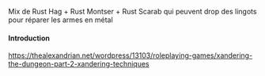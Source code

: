 Mix de Rust Hag + Rust Montser + Rust Scarab qui peuvent drop des lingots pour réparer les armes en métal

#### Introduction
https://thealexandrian.net/wordpress/13103/roleplaying-games/xandering-the-dungeon-part-2-xandering-techniques